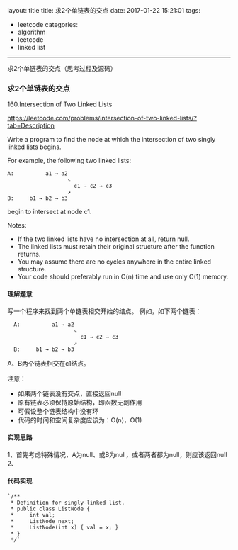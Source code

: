 layout: title
title: 求2个单链表的交点
date: 2017-01-22 15:21:01
tags:
- leetcode
categories:
- algorithm
- leetcode
- linked list
---

求2个单链表的交点（思考过程及源码）
<!-- more -->

### 求2个单链表的交点

160.Intersection of Two Linked Lists   

https://leetcode.com/problems/intersection-of-two-linked-lists/?tab=Description

Write a program to find the node at which the intersection of two singly linked lists begins.

For example, the following two linked lists:

    A:          a1 → a2
                       ↘
                         c1 → c2 → c3
                       ↗            
    B:     b1 → b2 → b3
begin to intersect at node c1.

Notes:

- If the two linked lists have no intersection at all, return null.
- The linked lists must retain their original structure after the function returns.
- You may assume there are no cycles anywhere in the entire linked structure.
- Your code should preferably run in O(n) time and use only O(1) memory.

#### 理解题意
  写一个程序来找到两个单链表相交开始的结点。
  例如，如下两个链表：    

      A:          a1 → a2
                         ↘
                           c1 → c2 → c3
                         ↗            
      B:     b1 → b2 → b3
  A、B两个链表相交在c1结点。   

  注意：
  - 如果两个链表没有交点，直接返回null
  - 原有链表必须保持原始结构，即函数无副作用
  - 可假设整个链表结构中没有环
  - 代码的时间和空间复杂度应该为：O(n)，O(1)

#### 实现思路
  1、首先考虑特殊情况，A为null、或B为null，或者两者都为null，则应该返回null    
  2、
#### 代码实现
    `/**
     * Definition for singly-linked list.
     * public class ListNode {
     *     int val;
     *     ListNode next;
     *     ListNode(int x) { val = x; }
     * }
     */`
